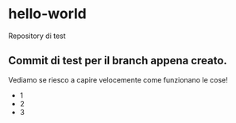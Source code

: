 # hello-world
Repository di test

Commit di test per il branch appena creato.
-------------------------------------------
Vediamo se riesco a capire velocemente come funzionano le cose!
* 1
* 2
* 3
